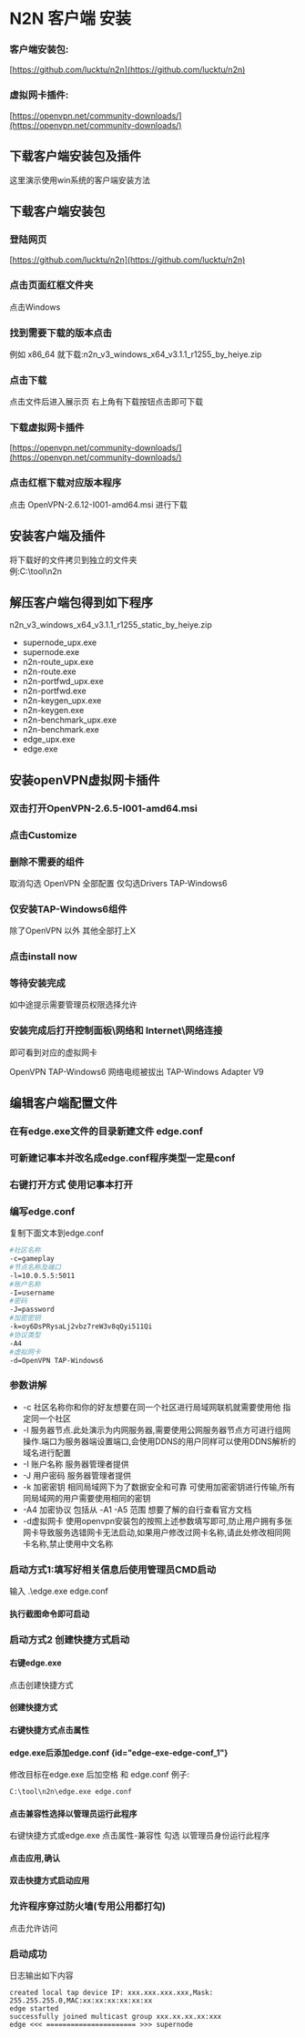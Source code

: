 # N2N 客户端 安装

### 客户端安装包:

[https://github.com/lucktu/n2n](https://github.com/lucktu/n2n)

### 虚拟网卡插件:

[https://openvpn.net/community-downloads/](https://openvpn.net/community-downloads/)

## 下载客户端安装包及插件

这里演示使用win系统的客户端安装方法

## 下载客户端安装包

### 登陆网页

[https://github.com/lucktu/n2n](https://github.com/lucktu/n2n)

### 点击页面红框文件夹

点击Windows

### 找到需要下载的版本点击

例如 x86_64 就下载:n2n_v3_windows_x64_v3.1.1_r1255_by_heiye.zip

### 点击下载

点击文件后进入展示页 右上角有下载按钮点击即可下载

### 下载虚拟网卡插件

[https://openvpn.net/community-downloads/](https://openvpn.net/community-downloads/)

### 点击红框下载对应版本程序

点击 OpenVPN-2.6.12-I001-amd64.msi 进行下载

## 安装客户端及插件

将下载好的文件拷贝到独立的文件夹  
例:C:\\tool\\n2n

## 解压客户端包得到如下程序

n2n_v3_windows_x64_v3.1.1_r1255_static_by_heiye.zip

- supernode_upx.exe
- supernode.exe
- n2n-route_upx.exe
- n2n-route.exe
- n2n-portfwd_upx.exe
- n2n-portfwd.exe
- n2n-keygen_upx.exe
- n2n-keygen.exe
- n2n-benchmark_upx.exe
- n2n-benchmark.exe
- edge_upx.exe
- edge.exe

## 安装openVPN虚拟网卡插件

### 双击打开OpenVPN-2.6.5-I001-amd64.msi

### 点击Customize

### 删除不需要的组件

取消勾选 OpenVPN 全部配置
仅勾选Drivers TAP-Windows6

### 仅安装TAP-Windows6组件

除了OpenVPN 以外 其他全部打上X

### 点击install now

### 等待安装完成

如中途提示需要管理员权限选择允许

### 安装完成后打开控制面板\\网络和 Internet\\网络连接

即可看到对应的虚拟网卡

OpenVPN TAP-Windows6
网络电缆被拔出
TAP-Windows Adapter V9

## 编辑客户端配置文件

### 在有edge.exe文件的目录新建文件 edge.conf

### 可新建记事本并改名成edge.conf程序类型一定是conf

### 右键打开方式 使用记事本打开

### 编写edge.conf

复制下面文本到edge.conf

```Bash
#社区名称
-c=gameplay
#节点名称及端口
-l=10.0.5.5:5011
#账户名称
-I=username
#密码
-J=password
#加密密钥
-k=oy6DsPRysaLj2vbz7reW3v8qQyi511Qi
#协议类型
-A4
#虚拟网卡
-d=OpenVPN TAP-Windows6

```

### 参数讲解

- -c 社区名称你和你的好友想要在同一个社区进行局域网联机就需要使用他 指定同一个社区
- -l 服务器节点.此处演示为内网服务器,需要使用公网服务器节点方可进行组网操作.端口为服务器端设置端口,会使用DDNS的用户同样可以使用DDNS解析的域名进行配置
- -I 账户名称 服务器管理者提供
- -J 用户密码 服务器管理者提供
- -k 加密密钥 相同局域网下为了数据安全和可靠 可使用加密密钥进行传输,所有同局域网的用户需要使用相同的密钥
- -A4 加密协议 包括从 -A1 -A5 范围 想要了解的自行查看官方文档
- -d虚拟网卡 使用openvpn安装包的按照上述参数填写即可,防止用户拥有多张网卡导致服务选错网卡无法启动,如果用户修改过网卡名称,请此处修改相同网卡名称,禁止使用中文名称

### 启动方式1:填写好相关信息后使用管理员CMD启动

输入 .\edge.exe edge.conf

#### 执行截图命令即可启动

### 启动方式2 创建快捷方式启动

#### 右键edge.exe

点击创建快捷方式

#### 创建快捷方式

#### 右键快捷方式点击属性

#### edge.exe后添加edge.conf {id="edge-exe-edge-conf_1"}

修改目标在edge.exe 后加空格 和 edge.conf
例子:

```Bash
C:\tool\n2n\edge.exe edge.conf
```

#### 点击兼容性选择以管理员运行此程序
右键快捷方式或edge.exe 点击属性-兼容性
勾选 以管理员身份运行此程序

#### 点击应用,确认

#### 双击快捷方式启动应用

### 允许程序穿过防火墙(专用公用都打勾)

点击允许访问

### 启动成功
日志输出如下内容  
```
created local tap device IP: xxx.xxx.xxx.xxx,Mask: 255.255.255.0,MAC:xx:xx:xx:xx:xx:xx  
edge started   
successfully joined multicast group xxx.xx.xx.xx:xxx  
edge <<< ====================== >>> supernode  
```

